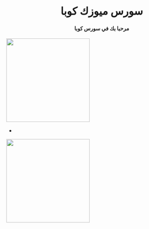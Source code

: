 <h1 align="center"><b> سورس ميوزك كوبا </b></h1>

<h4 align="center"> مرحبا بك في سورس كوبا</h4> 

   <a href="https://t.me/ckuba"><img src="https://img.shields.io/badge/Source%20Dev%3F-here-inactive?&style=plastic?&logo=telegram" width=220px></a></p>

 - 
  <a href="https://www.youtube.com/channel/UCiRGpcx_y4G3GkrAFrzcNyw"><img src="https://img.shields.io/badge/Source%20Dev%3F-here-inactive?&style=plastic?&logo=youtube" width=220px></a></p>

